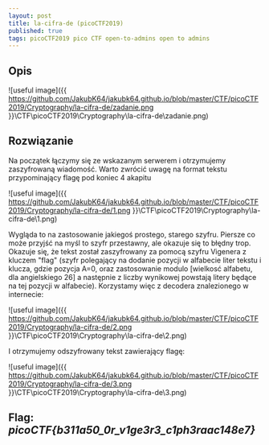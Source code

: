 ```yaml
---
layout: post
title: la-cifra-de (picoCTF2019)
published: true
tags: picoCTF2019 pico CTF open-to-admins open to admins 
---
```


## Opis

![useful image]({{ https://github.com/JakubK64/jakubk64.github.io/blob/master/CTF/picoCTF2019/Cryptography/la-cifra-de/zadanie.png }}\CTF\picoCTF2019\Cryptography\la-cifra-de\zadanie.png)

## Rozwiązanie

Na początek łączymy się ze wskazanym serwerem i otrzymujemy zaszyfrowaną wiadomość. Warto zwrócić uwagę na format tekstu przypominający flagę pod koniec 4 akapitu

![useful image]({{ https://github.com/JakubK64/jakubk64.github.io/blob/master/CTF/picoCTF2019/Cryptography/la-cifra-de/1.png }}\CTF\picoCTF2019\Cryptography\la-cifra-de\1.png)

Wygląda to na zastosowanie jakiegoś prostego, starego szyfru. Piersze co może przyjść na myśl to szyfr przestawny, ale okazuje się to błędny trop. Okazuje się, że tekst został zaszyfrowany za pomocą szyfru Vigenera z kluczem "flag" (szyfr polegający na dodanie pozycji w alfabecie liter tekstu i klucza, gdzie pozycja A=0, oraz zastosowanie modulo [wielkosć alfabetu, dla angielskiego 26] a następnie z liczby wynikowej powstają litery będące na tej pozycji w alfabecie). Korzystamy więc z decodera znalezionego w internecie:

![useful image]({{ https://github.com/JakubK64/jakubk64.github.io/blob/master/CTF/picoCTF2019/Cryptography/la-cifra-de/2.png }}\CTF\picoCTF2019\Cryptography\la-cifra-de\2.png)

I otrzymujemy odszyfrowany tekst zawierający flagę:

![useful image]({{ https://github.com/JakubK64/jakubk64.github.io/blob/master/CTF/picoCTF2019/Cryptography/la-cifra-de/3.png }}\CTF\picoCTF2019\Cryptography\la-cifra-de\3.png)

## Flag: *picoCTF{b311a50_0r_v1ge3r3_c1ph3raac148e7}*